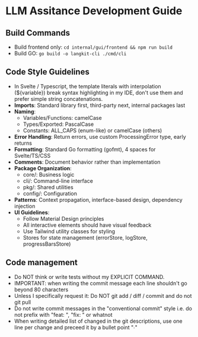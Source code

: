 # LLM Assitance Development Guide

## Build Commands
- Build frontend only: `cd internal/gui/frontend && npm run build`
- Build GO: `go build -o langkit-cli ./cmd/cli`

## Code Style Guidelines
- In Svelte / Typescript, the template literals with interpolation (${variable}) break syntax highlighting in my IDE, don't use them and prefer simple string concatenations.
- **Imports**: Standard library first, third-party next, internal packages last
- **Naming**: 
  - Variables/Functions: camelCase
  - Types/Exported: PascalCase
  - Constants: ALL_CAPS (enum-like) or camelCase (others)
- **Error Handling**: Return errors, use custom ProcessingError type, early returns
- **Formatting**: Standard Go formatting (gofmt), 4 spaces for Svelte/TS/CSS
- **Comments**: Document behavior rather than implementation
- **Package Organization**:
  - core/: Business logic
  - cli/: Command-line interface
  - pkg/: Shared utilities
  - config/: Configuration
- **Patterns**: Context propagation, interface-based design, dependency injection
- **UI Guidelines**:
  - Follow Material Design principles
  - All interactive elements should have visual feedback
  - Use Tailwind utility classes for styling
  - Stores for state management (errorStore, logStore, progressBarsStore)

## Code management
- Do NOT think or write tests without my EXPLICIT COMMAND.
- IMPORTANT: when writing the commit message each line shouldn't go beyond 80 characters
- Unless I specifically request it: Do NOT git add / diff / commit and do not git pull
- Do not write commit messages in the "conventional commit" style i.e. do not prefix with "feat: ", "fix: " or whatnot
- When writing detailed list of changed in the git descriptions, use one line per change and preceed it by a bullet point "∙"
